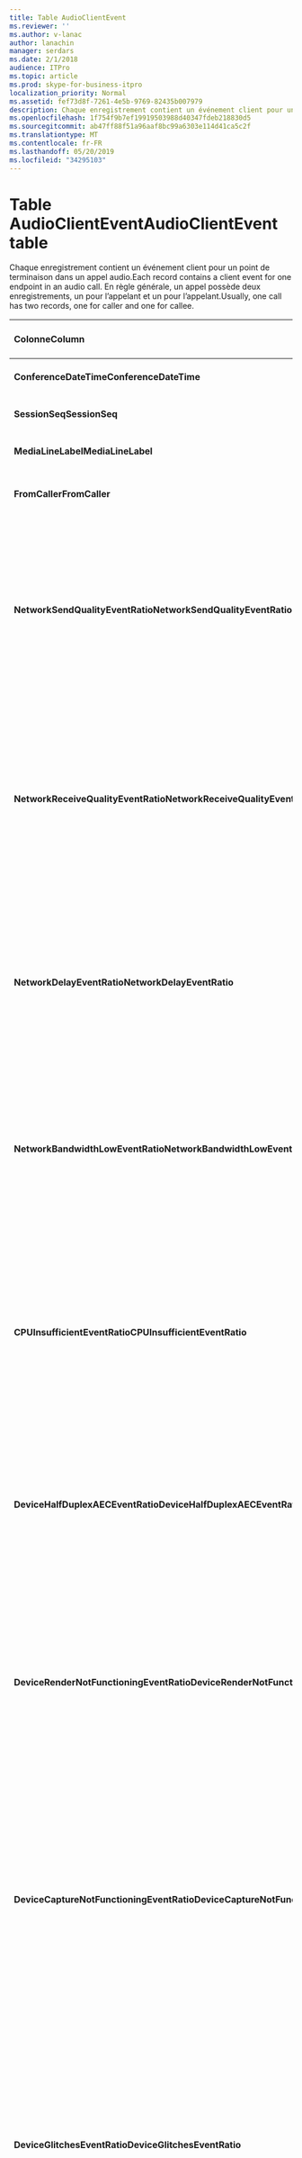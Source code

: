 ```yaml
---
title: Table AudioClientEvent
ms.reviewer: ''
ms.author: v-lanac
author: lanachin
manager: serdars
ms.date: 2/1/2018
audience: ITPro
ms.topic: article
ms.prod: skype-for-business-itpro
localization_priority: Normal
ms.assetid: fef73d8f-7261-4e5b-9769-82435b007979
description: Chaque enregistrement contient un événement client pour un point de terminaison dans un appel audio. En règle générale, un appel possède deux enregistrements, un pour l’appelant et un pour l’appelant.
ms.openlocfilehash: 1f754f9b7ef19919503988d40347fdeb218830d5
ms.sourcegitcommit: ab47ff88f51a96aaf8bc99a6303e114d41ca5c2f
ms.translationtype: MT
ms.contentlocale: fr-FR
ms.lasthandoff: 05/20/2019
ms.locfileid: "34295103"
---
```

# <a name="audioclientevent-table"></a><span data-ttu-id="4d82b-104">Table AudioClientEvent</span><span class="sxs-lookup"><span data-stu-id="4d82b-104">AudioClientEvent table</span></span>
 
<span data-ttu-id="4d82b-105">Chaque enregistrement contient un événement client pour un point de terminaison dans un appel audio.</span><span class="sxs-lookup"><span data-stu-id="4d82b-105">Each record contains a client event for one endpoint in an audio call.</span></span> <span data-ttu-id="4d82b-106">En règle générale, un appel possède deux enregistrements, un pour l’appelant et un pour l’appelant.</span><span class="sxs-lookup"><span data-stu-id="4d82b-106">Usually, one call has two records, one for caller and one for callee.</span></span>
  
|<span data-ttu-id="4d82b-107">**Colonne**</span><span class="sxs-lookup"><span data-stu-id="4d82b-107">**Column**</span></span>|<span data-ttu-id="4d82b-108">**Type de données**</span><span class="sxs-lookup"><span data-stu-id="4d82b-108">**Data Type**</span></span>|<span data-ttu-id="4d82b-109">**Clé/Index**</span><span class="sxs-lookup"><span data-stu-id="4d82b-109">**Key/Index**</span></span>|<span data-ttu-id="4d82b-110">**Détails**</span><span class="sxs-lookup"><span data-stu-id="4d82b-110">**Details**</span></span>|
|:-----|:-----|:-----|:-----|
|<span data-ttu-id="4d82b-111">**ConferenceDateTime**</span><span class="sxs-lookup"><span data-stu-id="4d82b-111">**ConferenceDateTime**</span></span> <br/> |<span data-ttu-id="4d82b-112">DateHeure</span><span class="sxs-lookup"><span data-stu-id="4d82b-112">datetime</span></span>  <br/> |<span data-ttu-id="4d82b-113">Principal</span><span class="sxs-lookup"><span data-stu-id="4d82b-113">Primary</span></span>  <br/> |<span data-ttu-id="4d82b-114">Fait référence à partir de la [table MediaLine](medialine-0.md).</span><span class="sxs-lookup"><span data-stu-id="4d82b-114">Referenced from the [MediaLine table](medialine-0.md).</span></span>  <br/> |
|<span data-ttu-id="4d82b-115">**SessionSeq**</span><span class="sxs-lookup"><span data-stu-id="4d82b-115">**SessionSeq**</span></span> <br/> |<span data-ttu-id="4d82b-116">int</span><span class="sxs-lookup"><span data-stu-id="4d82b-116">int</span></span>  <br/> |<span data-ttu-id="4d82b-117">Principal</span><span class="sxs-lookup"><span data-stu-id="4d82b-117">Primary</span></span>  <br/> |<span data-ttu-id="4d82b-118">Fait référence à partir de la [table MediaLine](medialine-0.md).</span><span class="sxs-lookup"><span data-stu-id="4d82b-118">Referenced from the [MediaLine table](medialine-0.md).</span></span>  <br/> |
|<span data-ttu-id="4d82b-119">**MediaLineLabel**</span><span class="sxs-lookup"><span data-stu-id="4d82b-119">**MediaLineLabel**</span></span> <br/> |<span data-ttu-id="4d82b-120">tinyint</span><span class="sxs-lookup"><span data-stu-id="4d82b-120">tinyint</span></span>  <br/> |<span data-ttu-id="4d82b-121">Principal</span><span class="sxs-lookup"><span data-stu-id="4d82b-121">Primary</span></span>  <br/> |<span data-ttu-id="4d82b-122">Fait référence à partir de la [table MediaLine](medialine-0.md).</span><span class="sxs-lookup"><span data-stu-id="4d82b-122">Referenced from the [MediaLine table](medialine-0.md).</span></span>  <br/> |
|<span data-ttu-id="4d82b-123">**FromCaller**</span><span class="sxs-lookup"><span data-stu-id="4d82b-123">**FromCaller**</span></span> <br/> |<span data-ttu-id="4d82b-124">bit</span><span class="sxs-lookup"><span data-stu-id="4d82b-124">bit</span></span>  <br/> |<span data-ttu-id="4d82b-125">Principal</span><span class="sxs-lookup"><span data-stu-id="4d82b-125">Primary</span></span>  <br/> |<span data-ttu-id="4d82b-126">0: données du destinataire</span><span class="sxs-lookup"><span data-stu-id="4d82b-126">0: Callee's data</span></span>  <br/> <span data-ttu-id="4d82b-127">1: données de l’appelant</span><span class="sxs-lookup"><span data-stu-id="4d82b-127">1: Caller's data</span></span>  <br/> |
|<span data-ttu-id="4d82b-128">**NetworkSendQualityEventRatio**</span><span class="sxs-lookup"><span data-stu-id="4d82b-128">**NetworkSendQualityEventRatio**</span></span> <br/> |<span data-ttu-id="4d82b-129">décimale (5; 2)</span><span class="sxs-lookup"><span data-stu-id="4d82b-129">decimal(5,2)</span></span>  <br/> | <br/> |<span data-ttu-id="4d82b-130">Pourcentage de session de déclenchement de l’événement NetworkSendQuality pour l’état «incorrect».</span><span class="sxs-lookup"><span data-stu-id="4d82b-130">Percentage of session the NetworkSendQuality event was fired for 'Bad' state.</span></span>  <br/> <span data-ttu-id="4d82b-131">La qualité du réseau en termes de gigue ou de perte de paquets est sévère et a un impact sur la qualité du son envoyé.</span><span class="sxs-lookup"><span data-stu-id="4d82b-131">Network quality in terms of jitter or packet loss is severe and impacting the quality of audio being sent.</span></span>  <br/> |
|<span data-ttu-id="4d82b-132">**NetworkReceiveQualityEventRatio**</span><span class="sxs-lookup"><span data-stu-id="4d82b-132">**NetworkReceiveQualityEventRatio**</span></span> <br/> |<span data-ttu-id="4d82b-133">décimale (5; 2)</span><span class="sxs-lookup"><span data-stu-id="4d82b-133">decimal(5,2)</span></span>  <br/> | <br/> |<span data-ttu-id="4d82b-134">Pourcentage de session de déclenchement de l’événement ReceiveSendQuality pour l’état «incorrect».</span><span class="sxs-lookup"><span data-stu-id="4d82b-134">Percentage of session the ReceiveSendQuality event was fired for 'Bad' state.</span></span>  <br/> <span data-ttu-id="4d82b-135">La qualité du réseau en termes de gigue ou de perte de paquets est sérieuse et a un impact sur la qualité du son reçu.</span><span class="sxs-lookup"><span data-stu-id="4d82b-135">Network quality in terms of jitter or packet loss is severe and impacting the quality of audio being received.</span></span>  <br/> |
|<span data-ttu-id="4d82b-136">**NetworkDelayEventRatio**</span><span class="sxs-lookup"><span data-stu-id="4d82b-136">**NetworkDelayEventRatio**</span></span> <br/> |<span data-ttu-id="4d82b-137">décimale (5; 2)</span><span class="sxs-lookup"><span data-stu-id="4d82b-137">decimal(5,2)</span></span>  <br/> | <br/> |<span data-ttu-id="4d82b-138">Pourcentage de session le déclenchement de l’événement de temporisation a été déclenché pour l’état «incorrect».</span><span class="sxs-lookup"><span data-stu-id="4d82b-138">Percentage of session the Delay event was fired for 'Bad' state.</span></span> <span data-ttu-id="4d82b-139">La latence du réseau est sérieuse et a un impact sur l’interface en empêchant les communications interactives</span><span class="sxs-lookup"><span data-stu-id="4d82b-139">Network latency is severe and impacting the experience by preventing interactive communication</span></span>  <br/> |
|<span data-ttu-id="4d82b-140">**NetworkBandwidthLowEventRatio**</span><span class="sxs-lookup"><span data-stu-id="4d82b-140">**NetworkBandwidthLowEventRatio**</span></span> <br/> |<span data-ttu-id="4d82b-141">décimale (5; 2)</span><span class="sxs-lookup"><span data-stu-id="4d82b-141">decimal(5,2)</span></span>  <br/> | <br/> |<span data-ttu-id="4d82b-142">Pourcentage de session de déclenchement de l’événement LowBandwidth pour l’état «incorrect».</span><span class="sxs-lookup"><span data-stu-id="4d82b-142">Percentage of session the LowBandwidth event was fired for 'Bad' state.</span></span> <span data-ttu-id="4d82b-143">La bande passante disponible est insuffisante pour obtenir une utilisation vocale acceptable.</span><span class="sxs-lookup"><span data-stu-id="4d82b-143">The available bandwidth is insufficient for an acceptable voice experience.</span></span>  <br/> |
|<span data-ttu-id="4d82b-144">**CPUInsufficientEventRatio**</span><span class="sxs-lookup"><span data-stu-id="4d82b-144">**CPUInsufficientEventRatio**</span></span> <br/> |<span data-ttu-id="4d82b-145">décimale (5; 2)</span><span class="sxs-lookup"><span data-stu-id="4d82b-145">decimal(5,2)</span></span>  <br/> | <br/> |<span data-ttu-id="4d82b-146">Pourcentage de session de l’événement UC insuffisant déclenché pour l’état «incorrect».</span><span class="sxs-lookup"><span data-stu-id="4d82b-146">Percentage of session the insufficient CPU event was fired for 'Bad' state.</span></span> <span data-ttu-id="4d82b-147">Il n’y a pas assez de cycles d’UC pour le traitement avec les modalités et applications en cours d’utilisation.</span><span class="sxs-lookup"><span data-stu-id="4d82b-147">There are insufficient CPU cycles for processing with the current modalities and applications in use.</span></span> <span data-ttu-id="4d82b-148">Cela entraîne une distorsion du canal audio.</span><span class="sxs-lookup"><span data-stu-id="4d82b-148">This causes distortions with the audio channel.</span></span>  <br/> |
|<span data-ttu-id="4d82b-149">**DeviceHalfDuplexAECEventRatio**</span><span class="sxs-lookup"><span data-stu-id="4d82b-149">**DeviceHalfDuplexAECEventRatio**</span></span> <br/> |<span data-ttu-id="4d82b-150">décimale (5; 2)</span><span class="sxs-lookup"><span data-stu-id="4d82b-150">decimal(5,2)</span></span>  <br/> | <br/> |<span data-ttu-id="4d82b-151">Pourcentage de session de déclenchement de l’événement DeviceHalfDuplexAEC pour l’état «incorrect».</span><span class="sxs-lookup"><span data-stu-id="4d82b-151">Percentage of session the DeviceHalfDuplexAEC event was fired for 'Bad' state.</span></span> <span data-ttu-id="4d82b-152">Afin d’éviter l’écho, le système a entré Half duplex.</span><span class="sxs-lookup"><span data-stu-id="4d82b-152">In order to prevent echo, the system has enter half duplex.</span></span>  <br/> |
|<span data-ttu-id="4d82b-153">**DeviceRenderNotFunctioningEventRatio**</span><span class="sxs-lookup"><span data-stu-id="4d82b-153">**DeviceRenderNotFunctioningEventRatio**</span></span> <br/> |<span data-ttu-id="4d82b-154">décimale (5; 2)</span><span class="sxs-lookup"><span data-stu-id="4d82b-154">decimal(5,2)</span></span>  <br/> | <br/> |<span data-ttu-id="4d82b-155">Pourcentage de session de déclenchement de l’événement DeviceRenderNotFunctioning pour l’état «incorrect».</span><span class="sxs-lookup"><span data-stu-id="4d82b-155">Percentage of session the DeviceRenderNotFunctioning event was fired for 'Bad' state.</span></span> <span data-ttu-id="4d82b-156">L’appareil de rendu actuellement utilisé pour la session ne fonctionne pas correctement.</span><span class="sxs-lookup"><span data-stu-id="4d82b-156">The render device currently being used for the session is not functioning correctly.</span></span> <span data-ttu-id="4d82b-157">Cela peut entraîner des problèmes audio à sens unique.</span><span class="sxs-lookup"><span data-stu-id="4d82b-157">This can cause one-way audio issues.</span></span>  <br/> |
|<span data-ttu-id="4d82b-158">**DeviceCaptureNotFunctioningEventRatio**</span><span class="sxs-lookup"><span data-stu-id="4d82b-158">**DeviceCaptureNotFunctioningEventRatio**</span></span> <br/> |<span data-ttu-id="4d82b-159">décimale (5; 2)</span><span class="sxs-lookup"><span data-stu-id="4d82b-159">decimal(5,2)</span></span>  <br/> | <br/> |<span data-ttu-id="4d82b-160">Pourcentage de session de déclenchement de l’événement DeviceCaptureNotFunctioning pour l’état «incorrect».</span><span class="sxs-lookup"><span data-stu-id="4d82b-160">Percentage of session the DeviceCaptureNotFunctioning event was fired for 'Bad' state.</span></span> <span data-ttu-id="4d82b-161">L’appareil de capture actuellement utilisé pour la session ne fonctionne pas correctement.</span><span class="sxs-lookup"><span data-stu-id="4d82b-161">The capture device currently being used for the session is not functioning correctly.</span></span> <span data-ttu-id="4d82b-162">Cela peut entraîner des problèmes audio à sens unique.</span><span class="sxs-lookup"><span data-stu-id="4d82b-162">This can cause one-way audio issues.</span></span>  <br/> |
|<span data-ttu-id="4d82b-163">**DeviceGlitchesEventRatio**</span><span class="sxs-lookup"><span data-stu-id="4d82b-163">**DeviceGlitchesEventRatio**</span></span> <br/> |<span data-ttu-id="4d82b-164">décimale (5; 2)</span><span class="sxs-lookup"><span data-stu-id="4d82b-164">decimal(5,2)</span></span>  <br/> | <br/> |<span data-ttu-id="4d82b-165">Pourcentage de session de déclenchement de l’événement DeviceGlitches pour l’état «incorrect».</span><span class="sxs-lookup"><span data-stu-id="4d82b-165">Percentage of session the DeviceGlitches event was fired for 'Bad' state.</span></span> <span data-ttu-id="4d82b-166">Il y a des problèmes importants dans le rendu du son qui engendre des distorsions.</span><span class="sxs-lookup"><span data-stu-id="4d82b-166">There are severe glitches in the rendering of audio which is causing distortions.</span></span> <span data-ttu-id="4d82b-167">Ces problèmes peuvent être causés par des problèmes de pilotes, des appels de procédures différées (DPC) Storm (pilotes) et une utilisation élevée de l’UC.</span><span class="sxs-lookup"><span data-stu-id="4d82b-167">These glitches can be caused by driver issues, deferred procedure calls (DPC) storm (drivers), and high CPU usage.</span></span>  <br/> |
|<span data-ttu-id="4d82b-168">**DeviceLowSNREventRatio**</span><span class="sxs-lookup"><span data-stu-id="4d82b-168">**DeviceLowSNREventRatio**</span></span> <br/> |<span data-ttu-id="4d82b-169">décimale (5; 2)</span><span class="sxs-lookup"><span data-stu-id="4d82b-169">decimal(5,2)</span></span>  <br/> | <br/> |<span data-ttu-id="4d82b-170">Pourcentage de session de déclenchement de l’événement DeviceLowSNR pour l’état «incorrect».</span><span class="sxs-lookup"><span data-stu-id="4d82b-170">Percentage of session the DeviceLowSNR event was fired for 'Bad' state.</span></span> <span data-ttu-id="4d82b-171">La qualité de la capture est très médiocre, qu’elle soit très bruyante ou que l’utilisateur parle trop loin du microphone.</span><span class="sxs-lookup"><span data-stu-id="4d82b-171">The capture quality is very poor, either very noisy or user is talking too far away from the microphone.</span></span> <span data-ttu-id="4d82b-172">Cela entraînera une distorsion.</span><span class="sxs-lookup"><span data-stu-id="4d82b-172">This will cause distortions.</span></span>  <br/> |
|<span data-ttu-id="4d82b-173">**DeviceLowSpeechLevelEventRatio**</span><span class="sxs-lookup"><span data-stu-id="4d82b-173">**DeviceLowSpeechLevelEventRatio**</span></span> <br/> |<span data-ttu-id="4d82b-174">décimale (5; 2)</span><span class="sxs-lookup"><span data-stu-id="4d82b-174">decimal(5,2)</span></span>  <br/> | <br/> |<span data-ttu-id="4d82b-175">Pourcentage de session de déclenchement de l’événement DeviceLowSpeechLevel pour l’état «incorrect».</span><span class="sxs-lookup"><span data-stu-id="4d82b-175">Percentage of session the DeviceLowSpeechLevel event was fired for 'Bad' state.</span></span> <span data-ttu-id="4d82b-176">Le niveau de voix de l’utilisateur est trop faible et le système ne peut plus l’augmenter.</span><span class="sxs-lookup"><span data-stu-id="4d82b-176">User's speech level is too low and the system cannot increase it any further.</span></span> <span data-ttu-id="4d82b-177">Cela peut entraîner des distorsions ou une perception perçue comme un son à sens unique.</span><span class="sxs-lookup"><span data-stu-id="4d82b-177">This can either cause distortions or perceived as one-way audio.</span></span>  <br/> |
|<span data-ttu-id="4d82b-178">**DeviceClippingEventRatio**</span><span class="sxs-lookup"><span data-stu-id="4d82b-178">**DeviceClippingEventRatio**</span></span> <br/> |<span data-ttu-id="4d82b-179">Décimale (5; 2)</span><span class="sxs-lookup"><span data-stu-id="4d82b-179">Decimal(5,2)</span></span>  <br/> | <br/> |<span data-ttu-id="4d82b-180">Pourcentage de session de déclenchement de l’événement DeviceClipping pour l’état «incorrect».</span><span class="sxs-lookup"><span data-stu-id="4d82b-180">Percentage of session the DeviceClipping event was fired for 'Bad' state.</span></span>  <br/> <span data-ttu-id="4d82b-181">Lorsque le son du microphone est proche de l’extrémité de la parole, la distorsion est audible en raison de l’écrêtage.</span><span class="sxs-lookup"><span data-stu-id="4d82b-181">When near-end speech clips the microphone, far-end hears distortion due to clipping.</span></span> <span data-ttu-id="4d82b-182">Il est important d’éviter une capture du microphone proche de la fin.</span><span class="sxs-lookup"><span data-stu-id="4d82b-182">It is important to avoid near-end microphone clipping.</span></span>  <br/> |
|<span data-ttu-id="4d82b-183">**DeviceEchoEventRatio**</span><span class="sxs-lookup"><span data-stu-id="4d82b-183">**DeviceEchoEventRatio**</span></span> <br/> |<span data-ttu-id="4d82b-184">décimale (5; 2)</span><span class="sxs-lookup"><span data-stu-id="4d82b-184">decimal(5,2)</span></span>  <br/> | <br/> |<span data-ttu-id="4d82b-185">Pourcentage de session de déclenchement de l’événement DeviceEchoEvent pour l’état «incorrect».</span><span class="sxs-lookup"><span data-stu-id="4d82b-185">Percentage of session the DeviceEchoEvent event was fired for 'Bad' state.</span></span> <span data-ttu-id="4d82b-186">L’appareil ou la configuration entraîne un écho au-delà de la capacité du système à compenser.</span><span class="sxs-lookup"><span data-stu-id="4d82b-186">Device or setup is causing echo beyond the ability of the system to compensate.</span></span>  <br/> |
|<span data-ttu-id="4d82b-187">**DeviceNearEndToEchoRatioEventRatio**</span><span class="sxs-lookup"><span data-stu-id="4d82b-187">**DeviceNearEndToEchoRatioEventRatio**</span></span> <br/> |<span data-ttu-id="4d82b-188">décimale (5; 2)</span><span class="sxs-lookup"><span data-stu-id="4d82b-188">decimal(5,2)</span></span>  <br/> | <br/> |<span data-ttu-id="4d82b-189">Pourcentage de session de déclenchement de l’événement DeviceNearEndToEchoRatio pour l’état «incorrect».</span><span class="sxs-lookup"><span data-stu-id="4d82b-189">Percentage of session the DeviceNearEndToEchoRatio event was fired for 'Bad' state.</span></span> <span data-ttu-id="4d82b-190">La parole de l’utilisateur est trop faible par rapport à l’écho capturé qui a un impact sur l’interface utilisateur, car il limite le niveau d’interruption d’un utilisateur.</span><span class="sxs-lookup"><span data-stu-id="4d82b-190">The user's speech is too low compared to the echo being captured which impacts the users experience because it limits how easy it is to interrupt a user.</span></span> <span data-ttu-id="4d82b-191">Réduire le volume des haut-parleurs, rapprochez le micro du contact.</span><span class="sxs-lookup"><span data-stu-id="4d82b-191">Reduce speaker volume, move the microphone closer to the talker.</span></span>  <br/> |
|<span data-ttu-id="4d82b-192">**DeviceMultipleEndpointsEventCount**</span><span class="sxs-lookup"><span data-stu-id="4d82b-192">**DeviceMultipleEndpointsEventCount**</span></span> <br/> |<span data-ttu-id="4d82b-193">int</span><span class="sxs-lookup"><span data-stu-id="4d82b-193">int</span></span>  <br/> ||<span data-ttu-id="4d82b-194">Nombre de fois que l’événement DeviceMultipleEndpoints a été déclenché pour l’état «incorrect».</span><span class="sxs-lookup"><span data-stu-id="4d82b-194">Number of times during session the DeviceMultipleEndpoints event was fired for 'Bad' state.</span></span> <span data-ttu-id="4d82b-195">Plusieurs points de terminaison audio au sein de la même session détectés et le système a compensé en réduisant le volume de rendu.</span><span class="sxs-lookup"><span data-stu-id="4d82b-195">Multiple audio endpoints in the same session detected and the system has compensated by reducing render volume.</span></span>  <br/> |
|<span data-ttu-id="4d82b-196">**DeviceHowlingEventCount**</span><span class="sxs-lookup"><span data-stu-id="4d82b-196">**DeviceHowlingEventCount**</span></span> <br/> |<span data-ttu-id="4d82b-197">int</span><span class="sxs-lookup"><span data-stu-id="4d82b-197">int</span></span>  <br/> | <br/> |<span data-ttu-id="4d82b-198">Nombre de fois que l’événement DeviceHowlingEvent a été déclenché pour l’état «incorrect».</span><span class="sxs-lookup"><span data-stu-id="4d82b-198">Number of times during session the DeviceHowlingEvent event was fired for 'Bad' state.</span></span> <span data-ttu-id="4d82b-199">Boucle de commentaires audio détectée (provoquée par plusieurs points de terminaison partageant le chemin audio).</span><span class="sxs-lookup"><span data-stu-id="4d82b-199">Audio feedback loop detected (caused by multiple endpoints sharing audio path).</span></span>  <br/> |
|<span data-ttu-id="4d82b-200">**DeviceRenderZeroVolumeEventRatio**</span><span class="sxs-lookup"><span data-stu-id="4d82b-200">**DeviceRenderZeroVolumeEventRatio**</span></span> <br/> |<span data-ttu-id="4d82b-201">décimale (5; 2)</span><span class="sxs-lookup"><span data-stu-id="4d82b-201">decimal(5,2)</span></span>  <br/> ||<span data-ttu-id="4d82b-202">Pourcentage de session l’événement DeviceRenderZeroVolume a été déclenché pour être dans l’état «incorrect».</span><span class="sxs-lookup"><span data-stu-id="4d82b-202">Percentage of session the DeviceRenderZeroVolume event was fired for being in the "Bad' state.</span></span> <span data-ttu-id="4d82b-203">L’appareil de rendu a été défini sur le volume zéro.</span><span class="sxs-lookup"><span data-stu-id="4d82b-203">The render device was set to zero volume.</span></span>  <br/> <span data-ttu-id="4d82b-204">Cette colonne a été introduite dans Microsoft Lync Server 2013.</span><span class="sxs-lookup"><span data-stu-id="4d82b-204">This column was introduced in Microsoft Lync Server 2013.</span></span>  <br/> |
|<span data-ttu-id="4d82b-205">**DeviceRenderMuteEventRatio**</span><span class="sxs-lookup"><span data-stu-id="4d82b-205">**DeviceRenderMuteEventRatio**</span></span> <br/> |<span data-ttu-id="4d82b-206">décimale (5; 2)</span><span class="sxs-lookup"><span data-stu-id="4d82b-206">decimal(5,2)</span></span>  <br/> ||<span data-ttu-id="4d82b-207">Pourcentage de session l’événement DeviceRenderMute a été déclenché pour être dans l’état «incorrect».</span><span class="sxs-lookup"><span data-stu-id="4d82b-207">Percentage of session the DeviceRenderMute event was fired for being in the "Bad' state.</span></span> <span data-ttu-id="4d82b-208">L’appareil de rendu a été coupé.</span><span class="sxs-lookup"><span data-stu-id="4d82b-208">The render device was muted.</span></span>  <br/> <span data-ttu-id="4d82b-209">Cette colonne a été introduite dans Microsoft Lync Server 2013.</span><span class="sxs-lookup"><span data-stu-id="4d82b-209">This column was introduced in Microsoft Lync Server 2013.</span></span>  <br/> |
   

